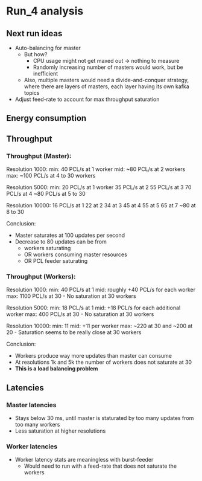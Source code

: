 # Run_4 analysis


## Next run ideas

- Auto-balancing for master
    - But how?
        - CPU usage might not get maxed out -> nothing to measure
        - Randomly increasing number of masters would work, but be inefficient
    - Also, multiple masters would need a divide-and-conquer strategy,
      where there are layers of masters, each layer having its own kafka topics
- Adjust feed-rate to account for max throughput saturation

## Energy consumption



## Throughput

### Throughput (Master):

Resolution 1000:
 min: 40 PCL/s at 1 worker
 mid: ~80 PCL/s at 2 workers
 max: ~100 PCL/s at 4 to 30 workers

Resolution 5000:
 min: 20 PCL/s at 1 worker
        35 PCL/s at 2
        55 PCL/s at 3
        70 PCL/s at 4
        ~80 PCL/s at 5 to 30

Resolution 10000:
    16 PCL/s at 1
    22 at 2
    34 at 3
    45 at 4
    55 at 5
    65 at 7
    ~80 at 8 to 30

Conclusion:
- Master saturates at 100 updates per second
- Decrease to 80 updates can be from 
  - workers saturating
  - OR workers consuming master resources
  - OR PCL feeder saturating


### Throughput (Workers):

Resolution 1000:
    min: 40 PCL/s at 1
    mid: roughly +40 PCL/s for each worker
    max: 1100 PCL/s at 30
    - No saturation at 30 workers

Resolution 5000:
    min: 18 PCL/s at 1
    mid: +18 PCL/s for each additional worker
    max: 400 PCL/s at 30
    - No saturation at 30 workers

Resolution 10000:
    min: 11
    mid: +11 per worker
    max: ~220 at 30 and ~200 at 20
    - Saturation seems to be really close at 30 workers

Conclusion:
- Workers produce way more updates than master can consume
- At resolutions 1k and 5k the number of workers does not saturate at 30 
- **This is a load balancing problem**

## Latencies

### Master latencies

- Stays below 30 ms, until master is staturated by too many updates from too many workers
- Less saturation at higher resolutions

### Worker latencies

- Worker latency stats are meaningless with burst-feeder
  - Would need to run with a feed-rate that does not saturate the workers 


